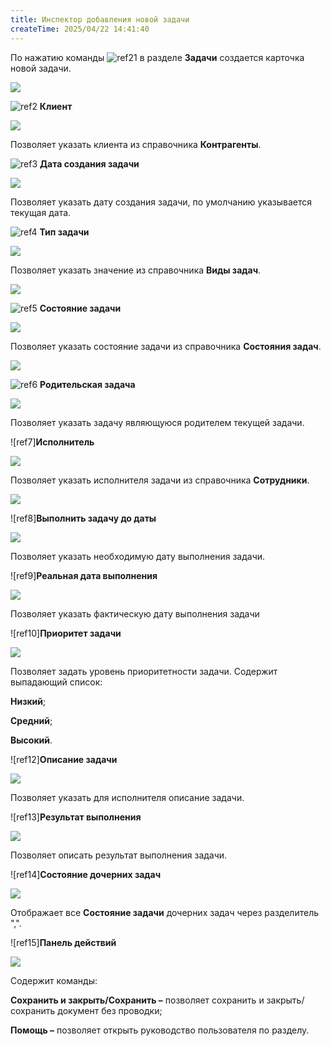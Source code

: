 ```yaml
---
title: Инспектор добавления новой задачи
createTime: 2025/04/22 14:41:40
---
```

По нажатию команды ![ref21](Aspose.Words.83ab1c44-6b28-430a-a5f2-4d9e6ba1abd4.007.png) в разделе **Задачи** создается карточка новой задачи.

![](Aspose.Words.83ab1c44-6b28-430a-a5f2-4d9e6ba1abd4.324.png)

![ref2](Aspose.Words.83ab1c44-6b28-430a-a5f2-4d9e6ba1abd4.004.png) **Клиент**

![](Aspose.Words.83ab1c44-6b28-430a-a5f2-4d9e6ba1abd4.325.png)

Позволяет указать клиента из справочника **Контрагенты**.

![ref3](Aspose.Words.83ab1c44-6b28-430a-a5f2-4d9e6ba1abd4.006.png) **Дата создания задачи**

![](Aspose.Words.83ab1c44-6b28-430a-a5f2-4d9e6ba1abd4.326.png)

Позволяет указать дату создания задачи, по умолчанию указывается текущая дата.

![ref4](Aspose.Words.83ab1c44-6b28-430a-a5f2-4d9e6ba1abd4.008.png) **Тип задачи**

![](Aspose.Words.83ab1c44-6b28-430a-a5f2-4d9e6ba1abd4.327.png)

Позволяет указать значение из справочника **Виды задач**.

![](Aspose.Words.83ab1c44-6b28-430a-a5f2-4d9e6ba1abd4.328.png)

![ref5](Aspose.Words.83ab1c44-6b28-430a-a5f2-4d9e6ba1abd4.010.png) **Состояние задачи**

![](Aspose.Words.83ab1c44-6b28-430a-a5f2-4d9e6ba1abd4.329.png)

Позволяет указать состояние задачи из справочника **Состояния задач**.

![](Aspose.Words.83ab1c44-6b28-430a-a5f2-4d9e6ba1abd4.330.png)

![ref6](Aspose.Words.83ab1c44-6b28-430a-a5f2-4d9e6ba1abd4.017.png) **Родительская задача**

![](Aspose.Words.83ab1c44-6b28-430a-a5f2-4d9e6ba1abd4.331.png)

Позволяет указать задачу являющуюся родителем текущей задачи.

![ref7]**Исполнитель**

![](Aspose.Words.83ab1c44-6b28-430a-a5f2-4d9e6ba1abd4.332.png)

Позволяет указать исполнителя задачи из справочника **Сотрудники**.

![](Aspose.Words.83ab1c44-6b28-430a-a5f2-4d9e6ba1abd4.333.png)

![ref8]**Выполнить задачу до даты**

![](Aspose.Words.83ab1c44-6b28-430a-a5f2-4d9e6ba1abd4.334.png)

Позволяет указать необходимую дату выполнения задачи.

![ref9]**Реальная дата выполнения**

![](Aspose.Words.83ab1c44-6b28-430a-a5f2-4d9e6ba1abd4.335.png)

Позволяет указать фактическую дату выполнения задачи

![ref10]**Приоритет задачи**

![](Aspose.Words.83ab1c44-6b28-430a-a5f2-4d9e6ba1abd4.336.png)

Позволяет задать уровень приоритетности задачи. Содержит выпадающий список:

**Низкий**;

**Средний**;

**Высокий**.

![ref12]**Описание задачи**

![](Aspose.Words.83ab1c44-6b28-430a-a5f2-4d9e6ba1abd4.337.png)

Позволяет указать для исполнителя описание задачи.

![ref13]**Результат выполнения**

![](Aspose.Words.83ab1c44-6b28-430a-a5f2-4d9e6ba1abd4.338.png)

Позволяет описать результат выполнения задачи.

![ref14]**Состояние дочерних задач**

![](Aspose.Words.83ab1c44-6b28-430a-a5f2-4d9e6ba1abd4.339.png)

Отображает все **Состояние задачи** дочерних задач через разделитель ",".

![ref15]**Панель действий**

![](Aspose.Words.83ab1c44-6b28-430a-a5f2-4d9e6ba1abd4.340.png)

Содержит команды:

**Сохранить и закрыть/Сохранить –** позволяет сохранить и закрыть/сохранить документ без проводки;

**Помощь –** позволяет открыть руководство пользователя по разделу.